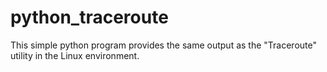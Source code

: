 # python_traceroute
This simple python program provides the same output as the "Traceroute" utility in the Linux environment.

